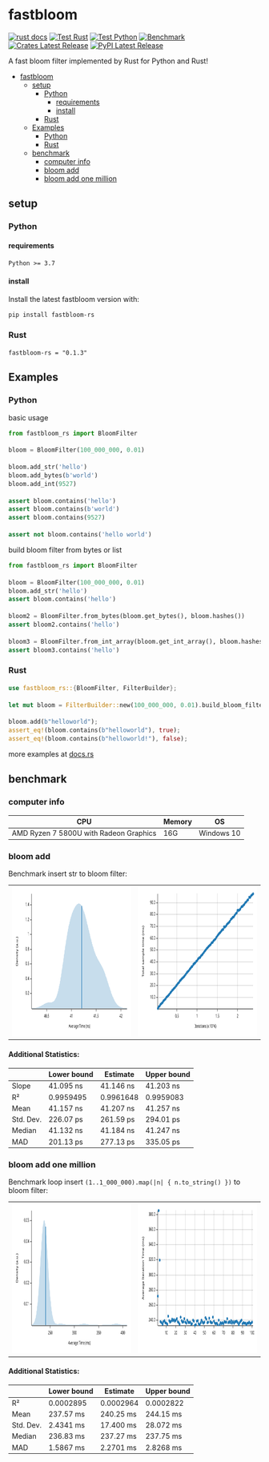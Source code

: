 # fastbloom

[![rust docs](https://img.shields.io/badge/docs-passing-brightgreen)](https://docs.rs/fastbloom-rs)
[![Test Rust](https://github.com/yankun1992/fastbloom/actions/workflows/test_rust.yml/badge.svg)](https://github.com/yankun1992/fastbloom/actions/workflows/test_rust.yml)
[![Test Python](https://github.com/yankun1992/fastbloom/actions/workflows/test_python.yml/badge.svg)](https://github.com/yankun1992/fastbloom/actions/workflows/test_python.yml)
[![Benchmark](https://github.com/yankun1992/fastbloom/actions/workflows/benchmark.yml/badge.svg)](https://github.com/yankun1992/fastbloom/actions/workflows/benchmark.yml)
[![Crates Latest Release](https://img.shields.io/crates/v/fastbloom-rs)](https://crates.io/crates/fastbloom-rs)
[![PyPI Latest Release](https://img.shields.io/pypi/v/fastbloom-rs)](https://pypi.org/project/fastbloom-rs/)

A fast bloom filter implemented by Rust for Python and Rust!

- [fastbloom](#fastbloom)
    - [setup](#setup)
        - [Python](#python)
            - [requirements](#requirements)
            - [install](#install)
        - [Rust](#rust)
    - [Examples](#examples)
        - [Python](#python-1)
        - [Rust](#rust-1)
    - [benchmark](#benchmark)
        - [computer info](#computer-info)
        - [bloom add](#bloom-add)
        - [bloom add one million](#bloom-add-one-million)

## setup

### Python

#### requirements

```
Python >= 3.7
```

#### install

Install the latest fastbloom version with:

```bash
pip install fastbloom-rs
```

### Rust

```
fastbloom-rs = "0.1.3"
```

## Examples

### Python

basic usage

```python
from fastbloom_rs import BloomFilter

bloom = BloomFilter(100_000_000, 0.01)

bloom.add_str('hello')
bloom.add_bytes(b'world')
bloom.add_int(9527)

assert bloom.contains('hello')
assert bloom.contains(b'world')
assert bloom.contains(9527)

assert not bloom.contains('hello world')
```

build bloom filter from bytes or list

```python
from fastbloom_rs import BloomFilter

bloom = BloomFilter(100_000_000, 0.01)
bloom.add_str('hello')
assert bloom.contains('hello')

bloom2 = BloomFilter.from_bytes(bloom.get_bytes(), bloom.hashes())
assert bloom2.contains('hello')

bloom3 = BloomFilter.from_int_array(bloom.get_int_array(), bloom.hashes())
assert bloom3.contains('hello')

```

### Rust

```rust
use fastbloom_rs::{BloomFilter, FilterBuilder};

let mut bloom = FilterBuilder::new(100_000_000, 0.01).build_bloom_filter();

bloom.add(b"helloworld");
assert_eq!(bloom.contains(b"helloworld"), true);
assert_eq!(bloom.contains(b"helloworld!"), false);
```

more examples at [docs.rs](https://docs.rs/fastbloom-rs)

## benchmark

### computer info

| CPU                                    | Memory | OS         |
|----------------------------------------|--------|------------|
| AMD Ryzen 7 5800U with Radeon Graphics | 16G    | Windows 10 |

### bloom add

Benchmark insert str to bloom filter:
<div>
  <section class="plots">
    <table width="100%">
      <tbody>
        <tr>
          <td>
            <a href="./docs/img/bloom_add_test/pdf.svg">
              <img src="./docs/img/bloom_add_test/pdf_small.svg" alt="PDF of Slope" width="450" height="300" />
            </a>
          </td>
          <td>
            <a href="./docs/img/bloom_add_test/regression.svg">
              <img src="./docs/img/bloom_add_test/regression_small.svg" alt="Regression" width="450" height="300" />
            </a>
          </td>
        </tr>
      </tbody>
    </table>
  </section>
  <section class="stats">
    <div class="additional_stats">
      <h4>Additional Statistics:</h4>
      <table>
        <thead>
          <tr>
            <th></th>
            <th title="0.95 confidence level" class="ci-bound">Lower bound</th>
            <th>Estimate</th>
            <th title="0.95 confidence level" class="ci-bound">Upper bound</th>
          </tr>
        </thead>
        <tbody>
          <tr>
            <td>Slope</td>
            <td class="ci-bound">41.095 ns</td>
            <td>41.146 ns</td>
            <td class="ci-bound">41.203 ns</td>
          </tr>
          <tr>
            <td>R&#xb2;</td>
            <td class="ci-bound">0.9959495</td>
            <td>0.9961648</td>
            <td class="ci-bound">0.9959083</td>
          </tr>
          <tr>
            <td>Mean</td>
            <td class="ci-bound">41.157 ns</td>
            <td>41.207 ns</td>
            <td class="ci-bound">41.257 ns</td>
          </tr>
          <tr>
            <td title="Standard Deviation">Std. Dev.</td>
            <td class="ci-bound">226.07 ps</td>
            <td>261.59 ps</td>
            <td class="ci-bound">294.01 ps</td>
          </tr>
          <tr>
            <td>Median</td>
            <td class="ci-bound">41.132 ns</td>
            <td>41.184 ns</td>
            <td class="ci-bound">41.247 ns</td>
          </tr>
          <tr>
            <td title="Median Absolute Deviation">MAD</td>
            <td class="ci-bound">201.13 ps</td>
            <td>277.13 ps</td>
            <td class="ci-bound">335.05 ps</td>
          </tr>
        </tbody>
      </table>
    </div>
  </section>
</div>

### bloom add one million

Benchmark loop insert `(1..1_000_000).map(|n| { n.to_string() })` to bloom filter:
<div>
  <section class="plots">
    <table width="100%">
      <tbody>
        <tr>
          <td>
            <a href="./docs/img/bloom_add_all_test/pdf.svg">
              <img src="./docs/img/bloom_add_all_test/pdf_small.svg" alt="PDF of Slope" width="450" height="300" />
            </a>
          </td>
          <td>
            <a href="./docs/img/bloom_add_all_test/iteration_times.svg">
              <img src="./docs/img/bloom_add_all_test/iteration_times_small.svg" alt="Regression" width="450" height="300" />
            </a>
          </td>
        </tr>
      </tbody>
    </table>
  </section>
  <section class="stats">
    <div class="additional_stats">
      <h4>Additional Statistics:</h4>
      <table>
        <thead>
          <tr>
            <th></th>
            <th title="0.95 confidence level" class="ci-bound">Lower bound</th>
            <th>Estimate</th>
            <th title="0.95 confidence level" class="ci-bound">Upper bound</th>
          </tr>
        </thead>
        <tbody>
          <tr>
            <td>R&#xb2;</td>
            <td class="ci-bound">0.0002895</td>
            <td>0.0002964</td>
            <td class="ci-bound">0.0002822</td>
          </tr>
          <tr>
            <td>Mean</td>
            <td class="ci-bound">237.57 ms</td>
            <td>240.25 ms</td>
            <td class="ci-bound">244.15 ms</td>
          </tr>
          <tr>
            <td title="Standard Deviation">Std. Dev.</td>
            <td class="ci-bound">2.4341 ms</td>
            <td>17.400 ms</td>
            <td class="ci-bound">28.072 ms</td>
          </tr>
          <tr>
            <td>Median</td>
            <td class="ci-bound">236.83 ms</td>
            <td>237.27 ms</td>
            <td class="ci-bound">237.75 ms</td>
          </tr>
          <tr>
            <td title="Median Absolute Deviation">MAD</td>
            <td class="ci-bound">1.5867 ms</td>
            <td>2.2701 ms</td>
            <td class="ci-bound">2.8268 ms</td>
          </tr>
        </tbody>
      </table>
    </div>
  </section>
</div>

